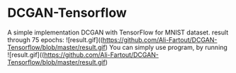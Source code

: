 # DCGAN-Tensorflow
A simple implementation DCGAN with TensorFlow for MNIST dataset.
result through 75 epochs:
![result.gif]((https://github.com/Ali-Fartout/DCGAN-Tensorflow/blob/master/result.gif)
You can simply use program, by running ![result.gif]((https://github.com/Ali-Fartout/DCGAN-Tensorflow/blob/master/result.gif)

